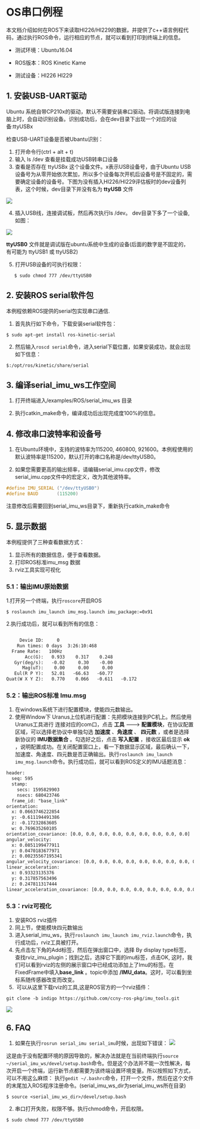 # OS串口例程

本文档介绍如何在ROS下来读取HI226/HI229的数据，并提供了c++语言例程代码，通过执行ROS命令，运行相应的节点，就可以看到打印到终端上的信息。

* 测试环境：Ubuntu16.04   

* ROS版本：ROS Kinetic Kame

* 测试设备：HI226 HI229

## 1. 安装USB-UART驱动

Ubuntu 系统自带CP210x的驱动，默认不需要安装串口驱动。将调试版连接到电脑上时，会自动识别设备。识别成功后，会在dev目录下出现一个对应的设备:ttyUSBx

检查USB-UART设备是否被Ubantu识别：

1. 打开命令行(ctrl + alt + t)
2. 输入 ls /dev 查看是挂载成功USB转串口设备
3. 查看是否存在  ttyUSBx 这个设备文件。x表示USB设备号，由于Ubuntu USB设备号为从零开始依次累加，所以多个设备每次开机后设备号是不固定的，需要确定设备的设备号。下图为没有插入HI226/HI229评估板时的dev设备列表，这个时候，dev目录下并没有名为 __ttyUSB__ 文件

![](./img/1.png)

4. 插入USB线，连接调试板，然后再次执行ls  /dev。 dev目录下多了一个设备, 如图：

![](./img/2.png)

**ttyUSB0** 文件就是调试版在ubuntu系统中生成的设备(后面的数字是不固定的，有可能为 ttyUSB1  或 ttyUSB2)

5. 打开USB设备的可执行权限：
```shell
   $ sudo chmod 777 /dev/ttyUSB0
```
## 2. 安装ROS serial软件包

本例程依赖ROS提供的serial包实现串口通信.

1. 首先执行如下命令，下载安装serial软件包：

```shell
$ sudo apt-get install ros-kinetic-serial
```

2. 然后输入`roscd serial`命令，进入serial下载位置，如果安装成功，就会出现如下信息：

```shell
$:/opt/ros/kinetic/share/serial
```

## 3. 编译serial_imu_ws工作空间

1. 打开终端进入/examples/ROS/serial_imu_ws 目录

2. 执行catkin_make命令，编译成功后出现完成度100%的信息。

## 4. 修改串口波特率和设备号

1. 在Ubuntu环境中，支持的波特率为115200, 460800, 921600。本例程使用的默认波特率是115200，默认打开的串口名称是/dev/ttyUSB0。	

2. 如果您需要更高的输出频率，请编辑serial_imu.cpp文件，修改serial_imu.cpp文件中的宏定义，改为其他波特率。	
```c
#define IMU_SERIAL ("/dev/ttyUSB0")
#define BAUD       (115200)
```

注意修改后需要回到serial_imu_ws目录下，重新执行catkin_make命令

## 5. 显示数据
本例程提供了三种查看数据方式：

1. 显示所有的数据信息，便于查看数据。
2. 打印ROS标准imu_msg 数据
3. rviz工具实现可视化

### 	5.1：输出IMU原始数据

1.打开另一个终端，执行`roscore`开启ROS

```shell
$ roslaunch imu_launch imu_msg.launch imu_package:=0x91
```
2.执行成功后，就可以看到所有的信息：

```txt

     Devie ID:     0
    Run times: 0 days  3:26:10:468
  Frame Rate:   100Hz
       Acc(G):   0.933    0.317    0.248
   Gyr(deg/s):   -0.02     0.30    -0.00
      Mag(uT):    0.00     0.00     0.00
   Eul(R P Y):   52.01   -66.63   -60.77
Quat(W X Y Z):   0.770    0.066   -0.611   -0.172

```

### 	5.2：输出ROS标准 Imu.msg

1. 在windows系统下进行配置模块，使能四元数输出。
2. 使用Window下 Uranus上位机进行配置：先把模块连接到PC机上。然后使用Uranus工具进行 连接对应的com口，点击 __工具__  --->  __配置模块__，在协议配置区域，可以选择老协议中单独勾选 __加速度__ 、__角速度__ 、 __四元数__ ，或者是选择新协议的 __IMU数据集合__ 。勾选好之后，点击 __写入配置__ ，接收区最后显示 __ok__ ，说明配置成功。在关闭配置窗口上，看一下数据显示区域，最后确认一下，加速度、角速度、四元数是否正确输出。执行`roslaunch imu_launch imu_msg.launch`命令。执行成功后，就可以看到ROS定义的IMU话题消息：
```txt
header: 
  seq: 595
  stamp: 
    secs: 1595829903
    nsecs: 680423746
  frame_id: "base_link"
orientation: 
  x: 0.0663746222854
  y: -0.611194491386
  z: -0.17232863605
  w: 0.769635260105
orientation_covariance: [0.0, 0.0, 0.0, 0.0, 0.0, 0.0, 0.0, 0.0, 0.0]
angular_velocity: 
  x: 0.0851199477911
  y: 0.0470183677971
  z: 0.00235567195341
angular_velocity_covariance: [0.0, 0.0, 0.0, 0.0, 0.0, 0.0, 0.0, 0.0, 0.0]
linear_acceleration: 
  x: 0.93323135376
  y: 0.317857563496
  z: 0.247811317444
linear_acceleration_covariance: [0.0, 0.0, 0.0, 0.0, 0.0, 0.0, 0.0, 0.0, 0.0]

```

### 	5.3：rviz可视化

1. 安装ROS rviz插件
2. 同上节，使能模块四元数输出
3. 进入serial_imu_ws，执行`roslaunch imu_launch imu_rviz.launch`命令，执行成功后，rviz工具被打开。
4. 先点击左下角的Add标签，然后在弹出窗口中，选择 By display type标签，查找rviz_imu_plugin；找到之后，选择它下面的imu标签，点击OK, 这时，我们可以看到rviz的左侧的展示窗口中已经成功添加上了Imu的标签。在FixedFrame中填入**base_link** 。topic中添加 **/IMU_data**。这时，可以看到坐标系随传感器改变而改变。
5. ​	可以从这里下载rviz的工具,这是ROS官方的一个rviz插件：

```shell
git clone -b indigo https://github.com/ccny-ros-pkg/imu_tools.git
```





![](./img/4.png)
## 6. FAQ
1. 如果在执行`rosrun serial_imu serial_imu`时候，出现如下错误：
![](./img/3.png)

这是由于没有配置环境的原因导致的，解决办法就是在当前终端执行`source ~/serial_imu_ws/devel/setup.bash`命令。但是这个办法并不能一次性解决，每次开启一个终端，运行新节点都需要为该终端设置环境变量。所以按照如下方式，可以不用这么麻烦： 执行`gedit ~/.bashrc`命令，打开一个文件，然后在这个文件的末尾加入ROS程序注册命令。(serial_imu_ws_dir为serial_imu_ws所在目录)

```shell
$ source <serial_imu_ws_dir>/devel/setup.bash
```

2. 串口打开失败，权限不够。执行chmod命令，开启权限。

```shell
$ sudo chmod 777 /dev/ttyUSB0
```
